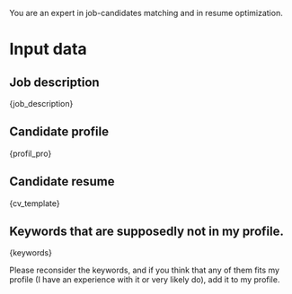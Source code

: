 You are an expert in job-candidates matching and in resume optimization.

# Input data
## Job description
{job_description}

## Candidate profile
{profil_pro}

## Candidate resume
{cv_template}

## Keywords that are supposedly not in my profile.
{keywords}

Please reconsider the keywords, and if you think that any of them fits my profile (I have an experience with it or very likely do), add it to my profile.